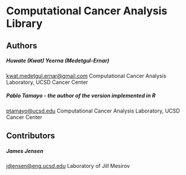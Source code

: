 Computational Cancer Analysis Library
================================================================================

Authors
--------------------------------------------------------------------------------
#####    Huwate (Kwat) Yeerna (Medetgul-Ernar)
kwat.medetgul.ernar@gmail.com
Computational Cancer Analysis Laboratory, UCSD Cancer Center

#####    Pablo Tamayo - the author of the version implemented in R
ptamayo@ucsd.edu
Computational Cancer Analysis Laboratory, UCSD Cancer Center

Contributors
--------------------------------------------------------------------------------
#####    James Jensen
jdjensen@eng.ucsd.edu
Laboratory of Jill Mesirov
